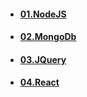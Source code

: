 - #### [01.NodeJS](https://github.com/mfurkanayhan/senior-dotnet-developer-roadmap/tree/main/05.ExploratoryTech/01.NodeJS)
- #### [02.MongoDb](https://github.com/mfurkanayhan/senior-dotnet-developer-roadmap/tree/main/05.ExploratoryTech/02.MongoDB)
- #### [03.JQuery](https://github.com/mfurkanayhan/senior-dotnet-developer-roadmap/tree/main/05.ExploratoryTech/03.JQuery)
- #### [04.React](https://github.com/mfurkanayhan/senior-dotnet-developer-roadmap/tree/main/05.ExploratoryTech/04.React)